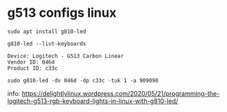 # g513 configs linux 

`sudo apt install g810-led` 

`g810-led --list-keyboards`
```
Device: Logitech - G513 Carbon Linear
Vendor ID: 046d
Product ID: c33c
```

`sudo g810-led -dv 046d -dp c33c -tuk 1 -a 909090`

info: https://delightlylinux.wordpress.com/2020/05/21/programming-the-logitech-g513-rgb-keyboard-lights-in-linux-with-g810-led/
